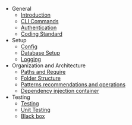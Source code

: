 - General
  - [Introduction](/)
  - [CLI Commands](general/cli-commands.md)
  - [Authentication](general/authentication.md)
  - [Coding Standard](general/coding-standard.md)
- Setup
  - [Config](setup/config.md)
  - [Database Setup](setup/database.md)
  - [Logging](setup/logging.md)
- Organization and Architecture
  - [Paths and Require](organization-architecture/paths-require.md)
  - [Folder Structure](organization-architecture/folder-structure.md)
  - [Patterns recommendations and operations](organization-architecture/recommendation.md)
  - [Dependency injection container](organization-architecture/di-container.md)
- Testing
  - [Testing](styling/stylesheet.md)
  - [Unit Testing](styling/styled-component.md)
  - [Black box](styling/styled-component.md)
